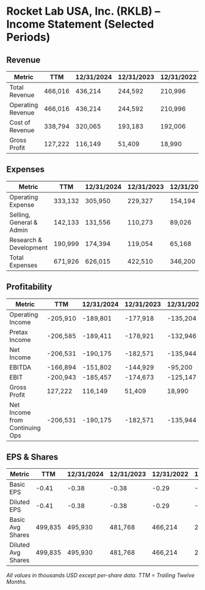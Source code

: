 # Rocket Lab USA, Inc. (RKLB) – Income Statement (Selected Periods)

## Revenue
| Metric                | TTM      | 12/31/2024 | 12/31/2023 | 12/31/2022 | 12/31/2021 |
|-----------------------|----------|------------|------------|------------|------------|
| Total Revenue         | 466,016  | 436,214    | 244,592    | 210,996    | 62,237     |
| Operating Revenue     | 466,016  | 436,214    | 244,592    | 210,996    | 62,237     |
| Cost of Revenue       | 338,794  | 320,065    | 193,183    | 192,006    | 64,130     |
| Gross Profit          | 127,222  | 116,149    | 51,409     | 18,990     | -1,893     |

## Expenses
| Metric                        | TTM      | 12/31/2024 | 12/31/2023 | 12/31/2022 | 12/31/2021 |
|-------------------------------|----------|------------|------------|------------|------------|
| Operating Expense             | 333,132  | 305,950    | 229,327    | 154,194    | 100,160    |
| Selling, General & Admin      | 142,133  | 131,556    | 110,273    | 89,026     | 58,395     |
| Research & Development        | 190,999  | 174,394    | 119,054    | 65,168     | 41,765     |
| Total Expenses                | 671,926  | 626,015    | 422,510    | 346,200    | 164,290    |

## Profitability
| Metric                        | TTM      | 12/31/2024 | 12/31/2023 | 12/31/2022 | 12/31/2021 |
|-------------------------------|----------|------------|------------|------------|------------|
| Operating Income              | -205,910 | -189,801   | -177,918   | -135,204   | -102,053   |
| Pretax Income                 | -206,585 | -189,411   | -178,921   | -132,946   | -124,840   |
| Net Income                    | -206,531 | -190,175   | -182,571   | -135,944   | -117,320   |
| EBITDA                        | -166,894 | -151,802   | -144,929   | -95,200    | -91,202    |
| EBIT                          | -200,943 | -185,457   | -174,673   | -125,147   | -102,053   |
| Gross Profit                  | 127,222  | 116,149    | 51,409     | 18,990     | -1,893     |
| Net Income from Continuing Ops| -206,531 | -190,175   | -182,571   | -135,944   | -117,320   |

## EPS & Shares
| Metric                        | TTM      | 12/31/2024 | 12/31/2023 | 12/31/2022 | 12/31/2021 |
|-------------------------------|----------|------------|------------|------------|------------|
| Basic EPS                     | -0.41    | -0.38      | -0.38      | -0.29      | -0.56      |
| Diluted EPS                   | -0.41    | -0.38      | -0.38      | -0.29      | -0.56      |
| Basic Avg Shares              | 499,835  | 495,930    | 481,768    | 466,214    | 209,895    |
| Diluted Avg Shares            | 499,835  | 495,930    | 481,768    | 466,214    | 209,895    |

*All values in thousands USD except per-share data. TTM = Trailing Twelve Months.*